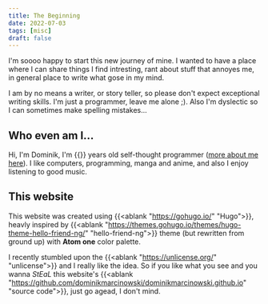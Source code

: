 ```yaml
---
title: The Beginning
date: 2022-07-03
tags: [misc]
draft: false
---
```


I'm soooo happy to start this new journey of mine. I wanted to have a place where I can share things I find intresting, rant about stuff that annoyes me, in general place to write what gose in my mind.

I am by no means a writer, or story teller, so please don't expect exceptional writing skills.
I'm just a programmer, leave me alone ;). Also I'm dyslectic so I can sometimes make spelling mistakes...

## Who even am I...

Hi, I'm Dominik, I'm {{<age>}} years old self-thought programmer ([more&nbsp;about&nbsp;me here](/about)). I like computers, programming, manga and anime, and also I enjoy listening to good music.

## This website

This website was created using {{<ablank "https://gohugo.io/" "Hugo">}}, heavly inspired by {{<ablank "https://themes.gohugo.io/themes/hugo-theme-hello-friend-ng/" "hello-friend-ng">}} theme (but rewritten from ground up) with **Atom one** color palette.

I recently stumbled upon the {{<ablank "https://unlicense.org/" "unlicense">}} and I really like the idea. So if you like what you see and you wanna *StEaL* this website's {{<ablank "https://github.com/dominikmarcinowski/dominikmarcinowski.github.io" "source code">}}, just go agead, I don't mind.